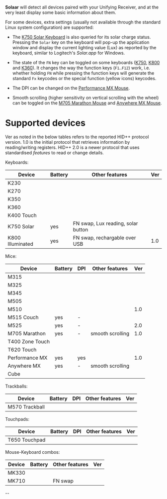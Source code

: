**Solaar** will detect all devices paired with your Unifying Receiver, and at
the very least display some basic information about them.

For some devices, extra settings (usually not available through the standard
Linux system configuration) are supported:

* The [K750 Solar Keyboard][K750] is also queried for its solar charge status.
  Pressing the `Solar` key on the keyboard will pop-up the application window
  and display the current lighting value (Lux) as reported by the keyboard,
  similar to Logitech's *Solar.app* for Windows.

* The state of the `FN` key can be toggled on some keyboards ([K750][K750],
  [K800][K800] and [K360][K360]). It changes the way the function keys
  (`F1`..`F12`) work, i.e. whether holding `FN` while pressing the function keys
  will generate the standard `Fx` keycodes or the special function (yellow
  icons) keycodes.

* The DPI can be changed on the [Performance MX Mouse][P_MX].

* Smooth scrolling (higher sensitivity on vertical scrolling with the wheel) can
  be toggled on the [M705 Marathon Mouse][M705] and [Anywhere MX Mouse][A_MX].


# Supported devices

Ver as noted in the below tables refers to the reported HID++ protocol version.
1.0 is the initial protocol that retrieves information by reading/writing
registers. HID++ 2.0 is a newer protocol that uses standardised *features* to
read or change details.

Keyboards:

| Device           | Battery | Other features                            | Ver |
|------------------|---------|-------------------------------------------|-----|
| K230             |         |                                           |     |
| K270             |         |                                           |     |
| K350             |         |                                           |     |
| K360             |         |                                           |     |
| K400 Touch       |         |                                           |     |
| K750 Solar       | yes     | FN swap, Lux reading, solar button        |     |
| K800 Illuminated | yes     | FN swap, rechargable over USB             | 1.0 |


Mice:

| Device           | Battery | DPI   | Other features                    | Ver |
|------------------|---------|-------|-----------------------------------|-----|
| M315             |         |       |                                   |     |
| M325             |         |       |                                   |     |
| M345             |         |       |                                   |     |
| M505             |         |       |                                   |     |
| M510             |         |       |                                   | 1.0 |
| M515 Couch       | yes     | -     |                                   |     |
| M525             | yes     | -     |                                   | 2.0 |
| M705 Marathon    | yes     | -     | smooth scrolling                  | 1.0 |
| T400 Zone Touch  |         |       |                                   |     |
| T620 Touch       |         |       |                                   |     |
| Performance MX   | yes     | yes   |                                   | 1.0 |
| Anywhere MX      | yes     | -     | smooth scrolling                  |     |
| Cube             |         |       |                                   |     |


Trackballs:

| Device           | Battery | DPI   | Other features                    | Ver |
|------------------|---------|-------|-----------------------------------|-----|
| M570 Trackball   |         |       |                                   |     |


Touchpads:

| Device           | Battery | DPI   | Other features                    | Ver |
|------------------|---------|-------|-----------------------------------|-----|
| T650 Touchpad    |         |       |                                   |     |


Mouse-Keyboard combos:

| Device           | Battery | Other features                            | Ver |
|------------------|---------|-------------------------------------------|-----|
| MK330            |         |                                           |     |
| MK710            |         | FN swap                                   |     |


--

[K750]: http://logitech.com/product/k750-keyboard
[K800]: http://logitech.com/product/wireless-illuminated-keyboard-k800
[K360]: http://logitech.com/product/keyboard-k360
[M705]: http://logitech.com/product/marathon-mouse-m705
[P_MX]: http://logitech.com/product/performance-mouse-mx
[A_MX]: http://logitech.com/product/anywhere-mouse-mx

